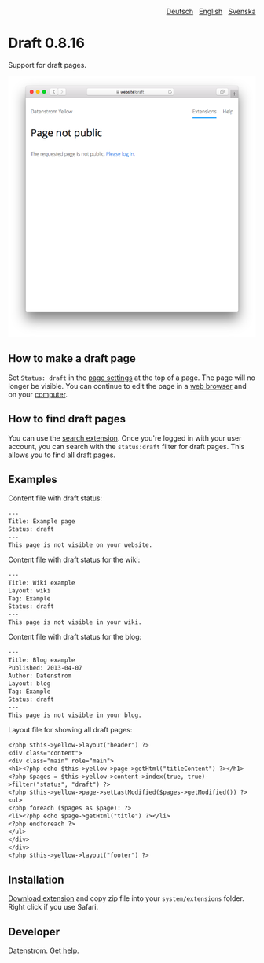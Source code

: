 <p align="right"><a href="README-de.md">Deutsch</a> &nbsp; <a href="README.md">English</a> &nbsp; <a href="README-sv.md">Svenska</a></p>

# Draft 0.8.16

Support for draft pages.

<p align="center"><img src="draft-screenshot.png?raw=true" alt="Screenshot"></p>

## How to make a draft page

Set `Status: draft` in the [page settings](https://github.com/annaesvensson/yellow-core#settings-page) at the top of a page. The page will no longer be visible. You can continue to edit the page in a [web browser](https://github.com/annaesvensson/yellow-edit) and on your [computer](https://github.com/annaesvensson/yellow-core).

## How to find draft pages

You can use the [search extension](https://github.com/annaesvensson/yellow-search). Once you're logged in with your user account, you can search with the `status:draft` filter for draft pages. This allows you to find all draft pages.

## Examples

Content file with draft status:

    ---
    Title: Example page
    Status: draft
    ---
    This page is not visible on your website.

Content file with draft status for the wiki:

    ---
    Title: Wiki example
    Layout: wiki
    Tag: Example
    Status: draft
    ---
    This page is not visible in your wiki.

Content file with draft status for the blog:

    ---
    Title: Blog example
    Published: 2013-04-07
    Author: Datenstrom
    Layout: blog
    Tag: Example
    Status: draft
    ---
    This page is not visible in your blog.

Layout file for showing all draft pages:

    <?php $this->yellow->layout("header") ?>
    <div class="content">
    <div class="main" role="main">
    <h1><?php echo $this->yellow->page->getHtml("titleContent") ?></h1>
    <?php $pages = $this->yellow->content->index(true, true)->filter("status", "draft") ?>
    <?php $this->yellow->page->setLastModified($pages->getModified()) ?>
    <ul>
    <?php foreach ($pages as $page): ?>
    <li><?php echo $page->getHtml("title") ?></li>
    <?php endforeach ?>
    </ul>
    </div>
    </div>
    <?php $this->yellow->layout("footer") ?>

## Installation

[Download extension](https://github.com/annaesvensson/yellow-draft/archive/main.zip) and copy zip file into your `system/extensions` folder. Right click if you use Safari.

## Developer

Datenstrom. [Get help](https://datenstrom.se/yellow/help/).
